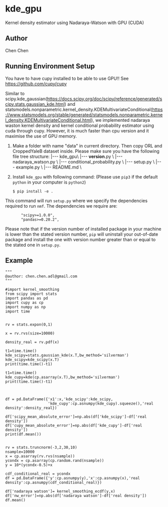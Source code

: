 ﻿
# kde_gpu

Kernel density estimator using Nadaraya-Watson with GPU (CUDA)

Author
------
Chen Chen


Running Environment Setup
------------
You have to have cupy installed to be able to use GPU!!
See https://github.com/cupy/cupy


Similar to scipy.kde_gaussian(https://docs.scipy.org/doc/scipy/reference/generated/scipy.stats.gaussian_kde.html) and statsmodels.nonparametric.kernel_density.KDEMultivariateConditional(https://www.statsmodels.org/stable/generated/statsmodels.nonparametric.kernel_density.KDEMultivariateConditional.html), we implemented nadaraya waston kernel density and kernel conditional probability estimator using cuda through cupy. However, it is much faster than cpu version and it maximise the use of GPU memory.

1. Make a folder with name "data" in current directory. Then copy ORL and CroppedYaleB dataset inside. Please make sure you have the following file tree structure:
     |--- kde_gpu\ 
     	|--- __version__.py \ 
      	|--- nadaraya_watson.py \ 
		|--- conditional_probability.py \ 
      |--- setup.py \ 
      |--- example.py \ 
      |--- README.md \ 

2. Install `kde_gpu` with following command: (Please use `pip3` if the default `python` in your computer is `python2`)

   ```
   $ pip install -e .
   ```
 This command will run  `setup.py` where we specify the dependencies required to run  `nmf`. The dependencies we require are:

           "scipy>=1.0.0",
           "pandas>=0.20.2",

Please note that if the version number of installed package in your machine is lower than the stated version number, `pip` will uninstall your out-of-date package and install the one with version number greater than or equal to the stated one in `setup.py`.

Example
------------

~~~~
"""
@author: chen.chen.adl@gmail.com
"""

#import kernel_smoothing
from scipy import stats
import pandas as pd
import cupy as cp
import numpy as np
import time


rv = stats.expon(0,1)

x = rv.rvs(size=10000)

density_real = rv.pdf(x)

t1=time.time()
kde_scipy=stats.gaussian_kde(x.T,bw_method='silverman')
kde_scipy=kde_scipy(x.T)
print(time.time()-t1)

t1=time.time()
kde_cupy=kde(cp.asarray(x.T),bw_method='silverman')
print(time.time()-t1)



df = pd.DataFrame({'x1':x,'kde_scipy':kde_scipy,
                   'kde_cupy':cp.asnumpy(kde_cupy).squeeze(),'real density':density_real})

df['scipy_mean_absolute_error']=np.abs(df['kde_scipy']-df['real density'])
df['cupy_mean_absolute_error']=np.abs(df['kde_cupy']-df['real density'])
print(df.mean())


rv = stats.truncnorm(-3,2,30,10)
nsample=10000
x = cp.asarray(rv.rvs(nsample))
ycondx = cp.asarray(cp.random.rand(nsample))
y = 10*(ycondx-0.5)+x

cdf_conditional_real = ycondx
df = pd.DataFrame({'y':cp.asnumpy(y),'x':cp.asnumpy(x),'real density':cp.asnumpy(cdf_conditional_real)})

df['nadaraya watson']= kernel_smoothing_ecdf(y,x)
df['nw_error']=np.abs(df['nadaraya watson']-df['real density'])
df.mean()
~~~~